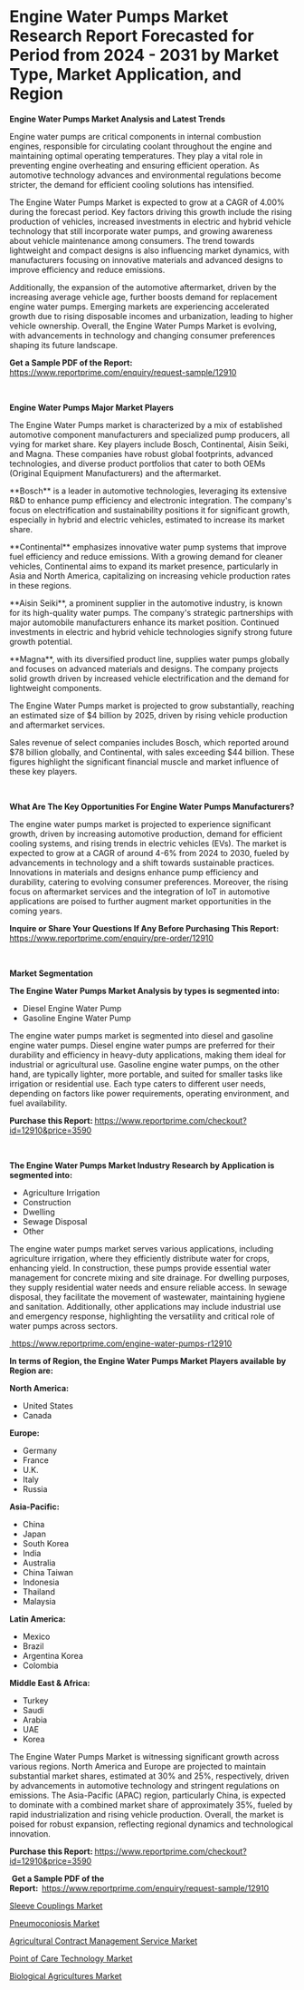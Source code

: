<p><h1>Engine Water Pumps Market Research Report Forecasted for Period from 2024 -  2031 by Market Type, Market Application, and Region</h1></p><p><strong>Engine Water Pumps Market Analysis and Latest Trends</strong></p>
<p><p>Engine water pumps are critical components in internal combustion engines, responsible for circulating coolant throughout the engine and maintaining optimal operating temperatures. They play a vital role in preventing engine overheating and ensuring efficient operation. As automotive technology advances and environmental regulations become stricter, the demand for efficient cooling solutions has intensified.</p><p>The Engine Water Pumps Market is expected to grow at a CAGR of 4.00% during the forecast period. Key factors driving this growth include the rising production of vehicles, increased investments in electric and hybrid vehicle technology that still incorporate water pumps, and growing awareness about vehicle maintenance among consumers. The trend towards lightweight and compact designs is also influencing market dynamics, with manufacturers focusing on innovative materials and advanced designs to improve efficiency and reduce emissions.</p><p>Additionally, the expansion of the automotive aftermarket, driven by the increasing average vehicle age, further boosts demand for replacement engine water pumps. Emerging markets are experiencing accelerated growth due to rising disposable incomes and urbanization, leading to higher vehicle ownership. Overall, the Engine Water Pumps Market is evolving, with advancements in technology and changing consumer preferences shaping its future landscape.</p></p>
<p><strong>Get a Sample PDF of the Report:&nbsp;</strong> <a href="https://www.reportprime.com/enquiry/request-sample/12910?utm_campaign=1091&utm_medium=2&utm_source=Github&utm_content=ia&utm_term=25112024&utm_id=engine-water-pumps">https://www.reportprime.com/enquiry/request-sample/12910</a></p>
<p>&nbsp;</p>
<p><strong>Engine Water Pumps Major Market Players</strong></p>
<p><p>The Engine Water Pumps market is characterized by a mix of established automotive component manufacturers and specialized pump producers, all vying for market share. Key players include Bosch, Continental, Aisin Seiki, and Magna. These companies have robust global footprints, advanced technologies, and diverse product portfolios that cater to both OEMs (Original Equipment Manufacturers) and the aftermarket.</p><p>**Bosch** is a leader in automotive technologies, leveraging its extensive R&D to enhance pump efficiency and electronic integration. The company's focus on electrification and sustainability positions it for significant growth, especially in hybrid and electric vehicles, estimated to increase its market share.</p><p>**Continental** emphasizes innovative water pump systems that improve fuel efficiency and reduce emissions. With a growing demand for cleaner vehicles, Continental aims to expand its market presence, particularly in Asia and North America, capitalizing on increasing vehicle production rates in these regions.</p><p>**Aisin Seiki**, a prominent supplier in the automotive industry, is known for its high-quality water pumps. The company's strategic partnerships with major automobile manufacturers enhance its market position. Continued investments in electric and hybrid vehicle technologies signify strong future growth potential.</p><p>**Magna**, with its diversified product line, supplies water pumps globally and focuses on advanced materials and designs. The company projects solid growth driven by increased vehicle electrification and the demand for lightweight components.</p><p>The Engine Water Pumps market is projected to grow substantially, reaching an estimated size of $4 billion by 2025, driven by rising vehicle production and aftermarket services. </p><p>Sales revenue of select companies includes Bosch, which reported around $78 billion globally, and Continental, with sales exceeding $44 billion. These figures highlight the significant financial muscle and market influence of these key players.</p></p>
<p>&nbsp;</p>
<p><strong>What Are The Key Opportunities For Engine Water Pumps Manufacturers?</strong></p>
<p><p>The engine water pumps market is projected to experience significant growth, driven by increasing automotive production, demand for efficient cooling systems, and rising trends in electric vehicles (EVs). The market is expected to grow at a CAGR of around 4-6% from 2024 to 2030, fueled by advancements in technology and a shift towards sustainable practices. Innovations in materials and designs enhance pump efficiency and durability, catering to evolving consumer preferences. Moreover, the rising focus on aftermarket services and the integration of IoT in automotive applications are poised to further augment market opportunities in the coming years.</p></p>
<p><strong>Inquire or Share Your Questions If Any Before Purchasing This Report:</strong> <a href="https://www.reportprime.com/enquiry/pre-order/12910?utm_campaign=1091&utm_medium=2&utm_source=Github&utm_content=ia&utm_term=25112024&utm_id=engine-water-pumps">https://www.reportprime.com/enquiry/pre-order/12910</a></p>
<p>&nbsp;</p>
<p><strong>Market Segmentation</strong></p>
<p><strong>The Engine Water Pumps Market Analysis by types is segmented into:</strong></p>
<p><ul><li>Diesel Engine Water Pump</li><li>Gasoline Engine Water Pump</li></ul></p>
<p><p>The engine water pumps market is segmented into diesel and gasoline engine water pumps. Diesel engine water pumps are preferred for their durability and efficiency in heavy-duty applications, making them ideal for industrial or agricultural use. Gasoline engine water pumps, on the other hand, are typically lighter, more portable, and suited for smaller tasks like irrigation or residential use. Each type caters to different user needs, depending on factors like power requirements, operating environment, and fuel availability.</p></p>
<p><strong>Purchase this Report:&nbsp;</strong><a href="https://www.reportprime.com/checkout?id=12910&price=3590&utm_campaign=1091&utm_medium=2&utm_source=Github&utm_content=ia&utm_term=25112024&utm_id=engine-water-pumps">https://www.reportprime.com/checkout?id=12910&price=3590</a></p>
<p>&nbsp;</p>
<p><strong>The Engine Water Pumps Market Industry Research by Application is segmented into:</strong></p>
<p><ul><li>Agriculture Irrigation</li><li>Construction</li><li>Dwelling</li><li>Sewage Disposal</li><li>Other</li></ul></p>
<p><p>The engine water pumps market serves various applications, including agriculture irrigation, where they efficiently distribute water for crops, enhancing yield. In construction, these pumps provide essential water management for concrete mixing and site drainage. For dwelling purposes, they supply residential water needs and ensure reliable access. In sewage disposal, they facilitate the movement of wastewater, maintaining hygiene and sanitation. Additionally, other applications may include industrial use and emergency response, highlighting the versatility and critical role of water pumps across sectors.</p></p>
<p><a href="https://www.reportprime.com/engine-water-pumps-r12910?utm_campaign=1091&utm_medium=2&utm_source=Github&utm_content=ia&utm_term=25112024&utm_id=engine-water-pumps">&nbsp;https://www.reportprime.com/engine-water-pumps-r12910</a></p>
<p><strong>In terms of Region, the Engine Water Pumps Market Players available by Region are:</strong></p>
<p>
    <p> <strong> North America: </strong>
        <ul>
            <li>United States</li>
            <li>Canada</li>
        </ul>
        </p> 
    <p> <strong> Europe: </strong>
        <ul>
            <li>Germany</li>
            <li>France</li>
            <li>U.K.</li>
            <li>Italy</li>
            <li>Russia</li>
        </ul>
        </p> 
    <p> <strong> Asia-Pacific: </strong>
        <ul>
            <li>China</li>
            <li>Japan</li>
            <li>South Korea</li>
            <li>India</li>
            <li>Australia</li>
            <li>China Taiwan</li>
            <li>Indonesia</li>
            <li>Thailand</li>
            <li>Malaysia</li>
        </ul>
        </p> 
    <p> <strong> Latin America: </strong>
        <ul>
            <li>Mexico</li>
            <li>Brazil</li>
            <li>Argentina Korea</li>
            <li>Colombia</li>
        </ul>
        </p> 
    <p> <strong> Middle East & Africa: </strong>
        <ul>
            <li>Turkey</li>
            <li>Saudi</li>
            <li>Arabia</li>
            <li>UAE</li>
            <li>Korea</li>
        </ul>
    </p>
    </p>
<p><p>The Engine Water Pumps Market is witnessing significant growth across various regions. North America and Europe are projected to maintain substantial market shares, estimated at 30% and 25%, respectively, driven by advancements in automotive technology and stringent regulations on emissions. The Asia-Pacific (APAC) region, particularly China, is expected to dominate with a combined market share of approximately 35%, fueled by rapid industrialization and rising vehicle production. Overall, the market is poised for robust expansion, reflecting regional dynamics and technological innovation.</p></p>
<p><strong>Purchase this Report: </strong><a href="https://www.reportprime.com/checkout?id=12910&price=3590&utm_campaign=1091&utm_medium=2&utm_source=Github&utm_content=ia&utm_term=25112024&utm_id=engine-water-pumps">https://www.reportprime.com/checkout?id=12910&price=3590</a></p>
<p>&nbsp;<strong>Get a Sample PDF of the Report:&nbsp;&nbsp;</strong><a href="https://www.reportprime.com/enquiry/request-sample/12910?utm_campaign=1091&utm_medium=2&utm_source=Github&utm_content=ia&utm_term=25112024&utm_id=engine-water-pumps">https://www.reportprime.com/enquiry/request-sample/12910</a></p>
<p><strong></strong></p>
<p><p><a href="https://github.com/MariaWashington76/Market-Research-Report-List-1/blob/main/sleeve-couplings-market.md?utm_campaign=1091&utm_medium=2&utm_source=Github&utm_content=ia&utm_term=25112024&utm_id=engine-water-pumps">Sleeve Couplings Market</a></p><p><a href="https://www.linkedin.com/pulse/examining-pneumoconiosis-market-manufacturing-segments-r0fwc?utm_campaign=1091&utm_medium=2&utm_source=Github&utm_content=ia&utm_term=25112024&utm_id=engine-water-pumps">Pneumoconiosis Market</a></p><p><a href="https://issuu.com/reportprime-2/docs/agricultural-contract-management-se_d7e91491b76858?utm_campaign=1091&utm_medium=2&utm_source=Github&utm_content=ia&utm_term=25112024&utm_id=engine-water-pumps">Agricultural Contract Management Service Market</a></p><p><a href="https://www.linkedin.com/pulse/analysisofthepoint-care-technology-market-withcagrof117anticipatedfrom2024to2031-no8ac?utm_campaign=1091&utm_medium=2&utm_source=Github&utm_content=ia&utm_term=25112024&utm_id=engine-water-pumps">Point of Care Technology Market</a></p><p><a href="https://issuu.com/reportprime-2/docs/biological-agricultures-market-size_12b54640f6aa7a?utm_campaign=1091&utm_medium=2&utm_source=Github&utm_content=ia&utm_term=25112024&utm_id=engine-water-pumps">Biological Agricultures Market</a></p></p>